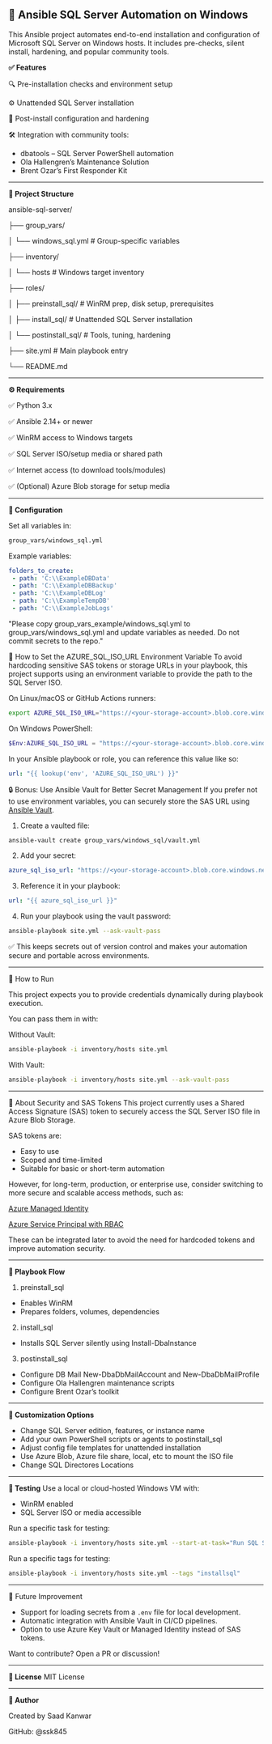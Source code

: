 ## 🎯 Ansible SQL Server Automation on Windows
This Ansible project automates end-to-end installation and configuration of Microsoft SQL Server on Windows hosts. It includes pre-checks, silent install, hardening, and popular community tools.

**✅ Features**

🔍 Pre-installation checks and environment setup

⚙️ Unattended SQL Server installation

🔐 Post-install configuration and hardening

🛠 Integration with community tools:

- dbatools – SQL Server PowerShell automation
- Ola Hallengren’s Maintenance Solution
- Brent Ozar’s First Responder Kit

---

**📁 Project Structure**

ansible-sql-server/

├── group_vars/

│   └── windows_sql.yml         # Group-specific variables

├── inventory/

│   └── hosts                   # Windows target inventory

├── roles/

│   ├── preinstall_sql/         # WinRM prep, disk setup, prerequisites

│   ├── install_sql/            # Unattended SQL Server installation

│   └── postinstall_sql/        # Tools, tuning, hardening

├── site.yml                    # Main playbook entry

└── README.md

---

**⚙️ Requirements**


✅ Python 3.x

✅ Ansible 2.14+ or newer

✅ WinRM access to Windows targets

✅ SQL Server ISO/setup media or shared path

✅ Internet access (to download tools/modules)

✅ (Optional) Azure Blob storage for setup media


---


**🔐 Configuration**

Set all variables in:

```bash
group_vars/windows_sql.yml
```

Example variables:

 ```yaml 
folders_to_create:
  - path: 'C:\\ExampleDBData'
  - path: 'C:\\ExampleDBBackup'
  - path: 'C:\\ExampleDBLog'
  - path: 'C:\\ExampleTempDB'
  - path: 'C:\\ExampleJobLogs'
```

"Please copy group_vars_example/windows_sql.yml to group_vars/windows_sql.yml and update variables as needed. Do not commit secrets to the repo."

🔐 How to Set the AZURE_SQL_ISO_URL Environment Variable
To avoid hardcoding sensitive SAS tokens or storage URLs in your playbook, this project supports using an environment variable to provide the path to the SQL Server ISO.

On Linux/macOS or GitHub Actions runners:
```bash
export AZURE_SQL_ISO_URL="https://<your-storage-account>.blob.core.windows.net/<your-container>/SQLServer2022.iso?sv=..."
```

On Windows PowerShell:
```powershell
$Env:AZURE_SQL_ISO_URL = "https://<your-storage-account>.blob.core.windows.net/<your-container>/SQLServer2022.iso?sv=..."
```

In your Ansible playbook or role, you can reference this value like so:

```yaml
url: "{{ lookup('env', 'AZURE_SQL_ISO_URL') }}"
```

🔒 Bonus: Use Ansible Vault for Better Secret Management
If you prefer not to use environment variables, you can securely store the SAS URL using [Ansible Vault](https://docs.ansible.com/ansible/latest/user_guide/vault.html).


1. Create a vaulted file:
```bash
ansible-vault create group_vars/windows_sql/vault.yml
```

2. Add your secret:
```yaml
azure_sql_iso_url: "https://<your-storage-account>.blob.core.windows.net/<your-container>/SQLServer2022.iso?sv=..."
```

3. Reference it in your playbook:
```yaml
url: "{{ azure_sql_iso_url }}"
````

4. Run your playbook using the vault password:
```bash
ansible-playbook site.yml --ask-vault-pass
```

✅ This keeps secrets out of version control and makes your automation secure and portable across environments.

---

🚀 How to Run


This project expects you to provide credentials dynamically during playbook execution.

You can pass them in with:

Without Vault:

```bash
ansible-playbook -i inventory/hosts site.yml
```
With Vault:

```bash
ansible-playbook -i inventory/hosts site.yml --ask-vault-pass
```
---

🔐 About Security and SAS Tokens
This project currently uses a Shared Access Signature (SAS) token to securely access the SQL Server ISO file in Azure Blob Storage.

SAS tokens are:

- Easy to use
- Scoped and time-limited
- Suitable for basic or short-term automation

However, for long-term, production, or enterprise use, consider switching to more secure and scalable access methods, such as:

[Azure Managed Identity](https://learn.microsoft.com/en-us/azure/active-directory/managed-identities-azure-resources/overview)

[Azure Service Principal with RBAC](https://learn.microsoft.com/en-us/azure/role-based-access-control/overview)

These can be integrated later to avoid the need for hardcoded tokens and improve automation security.

---

**📜 Playbook Flow**
1. preinstall_sql
-  Enables WinRM
-  Prepares folders, volumes, dependencies

2. install_sql
-  Installs SQL Server silently using Install-DbaInstance

3. postinstall_sql
-  Configure DB Mail New-DbaDbMailAccount and New-DbaDbMailProfile
-  Configure Ola Hallengren maintenance scripts
-  Configure Brent Ozar’s toolkit

---

**🔧 Customization Options**
 -  Change SQL Server edition, features, or instance name
 -  Add your own PowerShell scripts or agents to postinstall_sql
 -  Adjust config file templates for unattended installation
 -  Use Azure Blob, Azure file share, local, etc to mount the ISO file
 -  Change SQL Directores Locations

---

**🧪 Testing**
Use a local or cloud-hosted Windows VM with:
- WinRM enabled
- SQL Server ISO or media accessible

Run a specific task for testing:

```bash
ansible-playbook -i inventory/hosts site.yml --start-at-task="Run SQL Server installation script"
```

Run a specific tags for testing:

```bash
ansible-playbook -i inventory/hosts site.yml --tags "installsql"
```

---

🚧 Future Improvement

- Support for loading secrets from a `.env` file for local development.
- Automatic integration with Ansible Vault in CI/CD pipelines.
- Option to use Azure Key Vault or Managed Identity instead of SAS tokens.

Want to contribute? Open a PR or discussion!

---

**📄 License**
MIT License

---

**👤 Author**

Created by Saad Kanwar

GitHub: @ssk845
